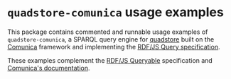 
# `quadstore-comunica` usage examples

This package contains commented and runnable usage examples of
`quadstore-comunica`, a SPARQL query engine for [quadstore][i0]
built on the [Comunica][i1] framework and implementing the 
[RDF/JS Query specification][i3].

These examples complement the [RDF/JS Queryable][i4] specification
and [Comunica's documentation][i5].

[i0]: https://github.com/quadstorejs/quadstore
[i1]: https://github.com/comunica/comunica
[i2]: https://github.com/quadstorejs/quadstore/issues
[i3]: https://rdf.js.org/query-spec/
[i4]: https://rdf.js.org/query-spec/#queryable-interfaces
[i5]: https://comunica.dev/docs/query/getting_started/query_app/#3--executing-sparql-select-queries
[i6]: https://github.com/quadstorejs/quadstore-comunica/tree/master/examples

